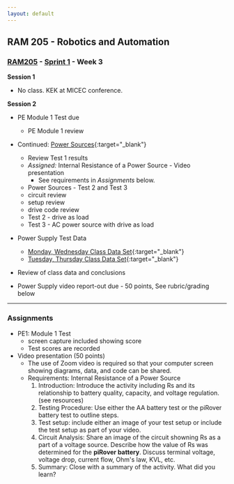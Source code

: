 ```yaml
---
layout: default
---
```


## RAM 205 - Robotics and Automation

### [RAM205](../../) - [Sprint 1](../) - Week 3 

**Session 1**

- No class. KEK at MICEC conference.

**Session 2**
- PE Module 1 Test due
  - PE Module 1 review
- Continued: [Power Sources](../week02/RAM205.PowerSources.pdf){:target="_blank"}
  - Review Test 1 results
  - *Assigned:* Internal Resistance of a Power Source - Video presentation
    - See requirements in *Assignments* below.
   - Power Sources - Test 2 and Test 3
    - circuit review
    - setup review
    - drive code review
    - Test 2 - drive as load
    - Test 3 - AC power source with drive as load
  
- Power Supply Test Data
  - [Monday, Wednesday Class Data Set](power_supply_class_data_mw.pdf){:target="_blank"}
  - [Tuesday, Thursday Class Data Set](power_supply_class_data_tr.pdf){:target="_blank"} 
  
- Review of class data and conclusions
- Power Supply video report-out due - 50 points, See rubric/grading below

---

### Assignments

- PE1: Module 1 Test
  - screen capture included showing score
  - Test scores are recorded
- Video presentation (50 points)
  - The use of Zoom video is required so that your computer screen showing diagrams, data, and code can be shared.
  - Requirements: Internal Resistance of a Power Source
    1. Introduction: Introduce the activity including Rs and its relationship to battery quality, capacity, and voltage regulation. (see resources)
    2. Testing Procedure: Use either the AA battery test or the piRover battery test to outline steps.
    3. Test setup: include either an image of your test setup or include the test setup as part of your video.
    5. Circuit Analysis: Share an image of the circuit showning Rs as a part of a voltage source. Describe how the value of Rs was determined for the **piRover battery**. Discuss terminal voltage, voltage drop, current flow, Ohm's law, KVL, etc.
    5. Summary: Close with a summary of the activity. What did you learn?
